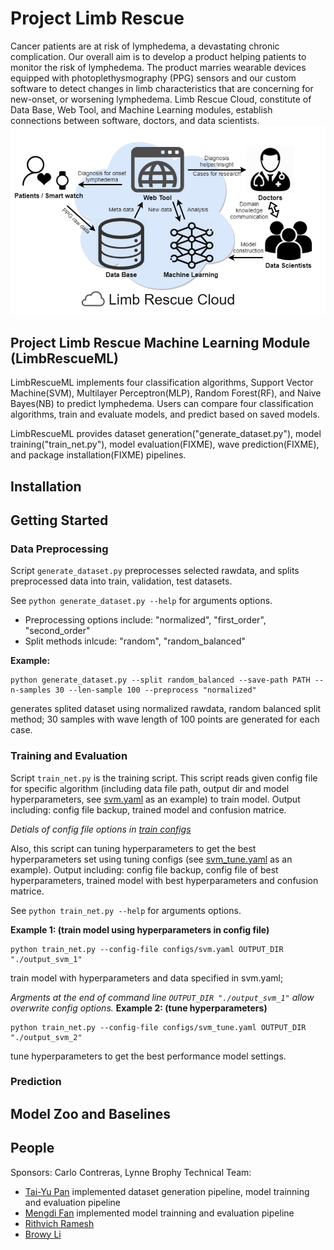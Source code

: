 # Project Limb Rescue
Cancer patients are at risk of lymphedema, a devastating chronic complication. Our overall aim is to develop a product helping patients to monitor the risk of lymphedema. The product marries wearable devices equipped with photoplethysmography (PPG) sensors and our custom software to detect changes in limb characteristics that are concerning for new-onset, or worsening lymphedema. 
Limb Rescue Cloud, constitute of Data Base, Web Tool, and Machine Learning modules, establish connections between software, doctors, and data scientists.
![alt text](figures/PLR_context_diagram.png "PLR conext diagram")

## Project Limb Rescue Machine Learning Module (LimbRescueML)
LimbRescueML implements four classification algorithms, Support Vector Machine(SVM), Multilayer Perceptron(MLP), Random Forest(RF), and Naive Bayes(NB) to predict lymphedema. Users can compare four classification algorithms, train and evaluate models, and predict based on saved models.

LimbRescueML provides dataset generation("generate_dataset.py"), model training("train_net.py"), model evaluation(FIXME), wave prediction(FIXME), and package installation(FIXME) pipelines.

## Installation

## Getting Started
### Data Preprocessing
Script `generate_dataset.py` preprocesses selected rawdata, and splits preprocessed data into train, validation, test datasets.

See `python generate_dataset.py --help` for arguments options.
- Preprocessing options include: "normalized", "first_order", "second_order"
- Split methods inlcude: "random", "random_balanced"

**Example:**
```
python generate_dataset.py --split random_balanced --save-path PATH --n-samples 30 --len-sample 100 --preprocess "normalized"
```
generates splited dataset using normalized rawdata, random balanced split method; 30 samples with wave length of 100 points are generated for each case.
### Training and Evaluation 
Script `train_net.py` is the training script. This script reads given config file for specific algorithm (including data file path, output dir and model hyperparameters, see [svm.yaml](configs/svm.yaml) as an example) to train model. Output including: config file backup, trained model and confusion matrice.

*Detials of config file options in [train configs](configs/README.md)*

Also, this script can tuning hyperparameters to get the best hyperparameters set using tuning configs (see [svm_tune.yaml](configs/svm_tune.yaml) as an example). Output including: config file backup, config file of best hyperparameters, trained model with best hyperparameters and confusion matrice.

See `python train_net.py --help` for arguments options.

**Example 1: (train model using hyperparameters in config file)**
```
python train_net.py --config-file configs/svm.yaml OUTPUT_DIR "./output_svm_1"
```
train model with hyperparameters and data specified in svm.yaml;

*Argments at the end of command line `OUTPUT_DIR "./output_svm_1"` allow overwrite config options.*
**Example 2: (tune hyperparameters)**
```
python train_net.py --config-file configs/svm_tune.yaml OUTPUT_DIR "./output_svm_2"
```
tune hyperparameters to get the best performance model settings.

### Prediction

## Model Zoo and Baselines

## People
Sponsors: Carlo Contreras, Lynne Brophy
Technical Team: 
- [Tai-Yu Pan](https://github.com/tydpan) implemented dataset generation pipeline, model trainning and evaluation pipeline
- [Mengdi Fan](https://github.com/mengdifan) implemented model trainning and evaluation pipeline
- [Rithvich Ramesh](https://github.com/rithvichramesh)
- [Browy Li](https://github.com/BrowyLi)


